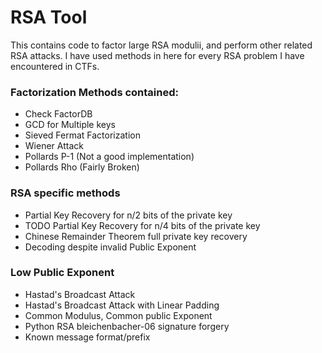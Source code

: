 RSA Tool
=======
This contains code to factor large RSA modulii, and perform other related RSA attacks.
I have used methods in here for every RSA problem I have encountered in CTFs.

### Factorization Methods contained:

* Check FactorDB
* GCD for Multiple keys
* Sieved Fermat Factorization
* Wiener Attack
* Pollards P-1 (Not a good implementation)
* Pollards Rho (Fairly Broken)


### RSA specific methods
* Partial Key Recovery for n/2 bits of the private key
* TODO Partial Key Recovery for n/4 bits of the private key
* Chinese Remainder Theorem full private key recovery
* Decoding despite invalid Public Exponent

### Low Public Exponent
* Hastad's Broadcast Attack
* Hastad's Broadcast Attack with Linear Padding
* Common Modulus, Common public Exponent
* Python RSA bleichenbacher-06 signature forgery
* Known message format/prefix
